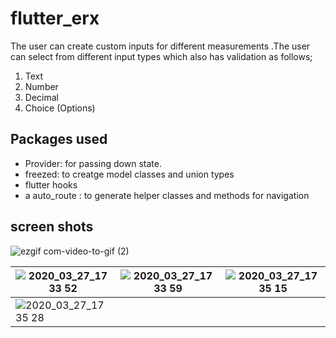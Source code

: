 # flutter_erx

The user can create custom inputs for different measurements .The user can select from different input types which also has validation as follows;
1. Text
2. Number
3. Decimal
4. Choice (Options)

## Packages used
- Provider: for passing down state.
- freezed: to creatge model classes and union types
- flutter hooks 
- a auto_route : to generate helper classes and methods for navigation

## screen shots
![ezgif com-video-to-gif (2)](https://user-images.githubusercontent.com/31307345/77759928-96a5bb00-705b-11ea-8749-3402654b7e2a.gif)

| ![2020_03_27_17 33 52](https://user-images.githubusercontent.com/31307345/77761488-28162c80-705e-11ea-99ac-4bff8a2d693a.jpg) | ![2020_03_27_17 33 59](https://user-images.githubusercontent.com/31307345/77761544-3f551a00-705e-11ea-8e3d-db10bcaa4f0b.jpg) | ![2020_03_27_17 35 15](https://user-images.githubusercontent.com/31307345/77761595-4e3bcc80-705e-11ea-9603-932a730e3b78.jpg) |
| ---------------------------------------------------------------------------------------------------------------------------- | ---------------------------------------------------------------------------------------------------------------------------- | ---------------------------------------------------------------------------------------------------------------------------- |
| ![2020_03_27_17 35 28](https://user-images.githubusercontent.com/31307345/77761644-5eec4280-705e-11ea-9c08-26ec42294d6d.jpg) |                                                                                                                              |                                                                                                                              |

